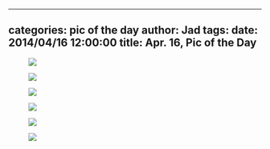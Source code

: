 
---
categories: pic of the day
author: Jad
tags: 
date: 2014/04/16 12:00:00
title: Apr. 16, Pic of the Day 
---

<figure>
<img src="/img/2014/04/16/img_20140416104027_medium.jpg" />
<figcaption></figcaption>
</figure>

<figure>
<img src="/img/2014/04/16/img_20140416165035_medium.jpg" />
<figcaption></figcaption>
</figure>

<figure>
<img src="/img/2014/04/16/img_20140416104042_medium.jpg" />
<figcaption></figcaption>
</figure>

<figure>
<img src="/img/2014/04/16/img_20140416103843_medium.jpg" />
<figcaption></figcaption>
</figure>

<figure>
<img src="/img/2014/04/16/img_20140416104038_medium.jpg" />
<figcaption></figcaption>
</figure>

<figure>
<img src="/img/2014/04/16/img_20140416161213_medium.jpg" />
<figcaption></figcaption>
</figure>
